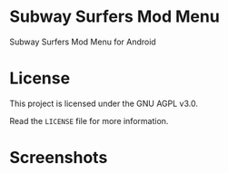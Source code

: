 # Subway Surfers Mod Menu
Subway Surfers Mod Menu for Android

# License
This project is licensed under the GNU AGPL v3.0.

Read the `LICENSE` file for more information.

# Screenshots
